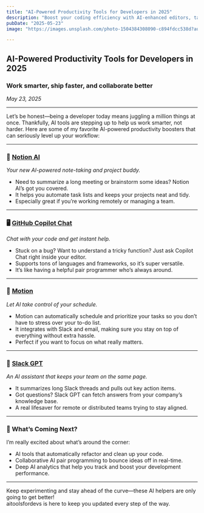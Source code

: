 ```yaml
---
title: "AI-Powered Productivity Tools for Developers in 2025"
description: "Boost your coding efficiency with AI-enhanced editors, task managers, and collaboration tools."
pubDate: "2025-05-23"
image: "https://images.unsplash.com/photo-1504384308090-c894fdcc538d?auto=format&fit=crop&w=800&q=80"

---
```


## AI-Powered Productivity Tools for Developers in 2025  
### Work smarter, ship faster, and collaborate better  
*May 23, 2025*

---

Let’s be honest—being a developer today means juggling a million things at once. Thankfully, AI tools are stepping up to help us work smarter, not harder. Here are some of my favorite AI-powered productivity boosters that can seriously level up your workflow:

---

### 📝 [Notion AI](https://www.notion.so/product/ai)  
*Your new AI-powered note-taking and project buddy.*

- Need to summarize a long meeting or brainstorm some ideas? Notion AI’s got you covered.  
- It helps you automate task lists and keeps your projects neat and tidy.  
- Especially great if you’re working remotely or managing a team.

---

### 🖥️ [GitHub Copilot Chat](https://github.com/features/copilot/chat)  
*Chat with your code and get instant help.*

- Stuck on a bug? Want to understand a tricky function? Just ask Copilot Chat right inside your editor.  
- Supports tons of languages and frameworks, so it’s super versatile.  
- It’s like having a helpful pair programmer who’s always around.

---

### 📅 [Motion](https://www.usemotion.com/)  
*Let AI take control of your schedule.*

- Motion can automatically schedule and prioritize your tasks so you don’t have to stress over your to-do list.  
- It integrates with Slack and email, making sure you stay on top of everything without extra hassle.  
- Perfect if you want to focus on what really matters.

---

### 💬 [Slack GPT](https://slack.com/gpt)  
*An AI assistant that keeps your team on the same page.*

- It summarizes long Slack threads and pulls out key action items.  
- Got questions? Slack GPT can fetch answers from your company’s knowledge base.  
- A real lifesaver for remote or distributed teams trying to stay aligned.

---

### 🚀 What’s Coming Next?

I’m really excited about what’s around the corner:  
- AI tools that automatically refactor and clean up your code.  
- Collaborative AI pair programming to bounce ideas off in real-time.  
- Deep AI analytics that help you track and boost your development performance.

---

Keep experimenting and stay ahead of the curve—these AI helpers are only going to get better!  
aitoolsfordevs is here to keep you updated every step of the way.
